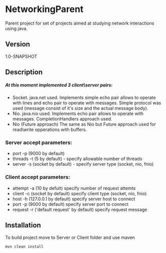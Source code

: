 # NetworkingParent
Parent project for set of projects aimed at studying network interactions using java.

## Version 
1.0-SNAPSHOT

## Description
##### At this moment implemented 3 client\server pairs:
- Socket. java.net used. Implements simple echo pair allows to operate with lines and echo pair to operate with messages. Simple protocol was used (message consist of it's size and the actual message body).
- Nio. java.nio used. Implements echo pair allows to operate with messages. CompletionHandlers approach used.
- Nio (Future approach) The same as Nio but Future approach used for read\write opperations with buffers.

### Server accept parameters:
- port -p (9000 by default)
- threads -t (5 by default) - specify allowable number of threads
- server -s (socket by default) - specify server type (socket, nio, fnio) 

### Client accept parameters:
- attempt -a (10 by defult) specify number of request attemts
- client -c (socket by default) specify client type (socket, nio, fnio)
- host -h (127.0.0.1 by default) specify server host to connect
- port -p (9000 by default) specify server port to connect
- request -r ('default request' by default) specify request message

## Installation
To build project move to Server or Client folder and use maven
```sh
mvn clean install
```